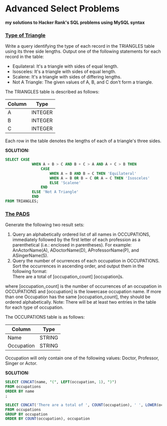 # Advanced Select Problems
**my solutions to Hacker Rank's SQL problems using MySQL syntax**

[<h3>Type of Triangle</h3>](https://www.hackerrank.com/challenges/what-type-of-triangle/)
Write a query identifying the type of each record in the TRIANGLES table using its three side lengths. 
Output one of the following statements for each record in the table:
- Equilateral: It's a triangle with sides of equal length.
- Isosceles: It's a triangle with sides of equal length.
- Scalene: It's a triangle with sides of differing lengths.
- Not A Triangle: The given values of A, B, and C don't form a triangle.

The TRIANGLES table is described as follows:

|  Column | Type |
|-------|------|
| A | INTEGER |
| B | INTEGER |
| C | INTEGER |

Each row in the table denotes the lengths of each of a triangle's three sides.

**SOLUTION:**
```sql
SELECT CASE             
            WHEN A + B > C AND B + C > A AND A + C > B THEN
                CASE 
                    WHEN A = B AND B = C THEN 'Equilateral'
                    WHEN A = B OR B = C OR A = C THEN 'Isosceles'
                    ELSE 'Scalene'
                END
            ELSE 'Not A Triangle'
            END
FROM TRIANGLES;
```

[<h3>The PADS</h3>](https://www.hackerrank.com/challenges/the-pads/)
Generate the following two result sets:
1) Query an alphabetically ordered list of all names in OCCUPATIONS, immediately followed by the first letter of each profession as a parenthetical (i.e.: enclosed in parentheses). 
For example: AnActorName(A), ADoctorName(D), AProfessorName(P), and ASingerName(S).
2) Query the number of ocurrences of each occupation in OCCUPATIONS. Sort the occurrences in ascending order, and output them in the following format:
<br>There are a total of [occupation_count] [occupation]s.

where [occupation_count] is the number of occurrences of an occupation in OCCUPATIONS and [occupation] is the lowercase occupation name. 
If more than one Occupation has the same [occupation_count], they should be ordered alphabetically.
Note: There will be at least two entries in the table for each type of occupation.

The OCCUPATIONS table is as follows:

|  Column | Type |
|-------|------|
| Name | STRING |
| Occupation | STRING |

Occupation will only contain one of the following values: Doctor, Professor, Singer or Actor.

**SOLUTION:**
```sql
SELECT CONCAT(name, "(", LEFT(occupation, 1), ")")
FROM occupations
ORDER BY name
;

SELECT CONCAT('There are a total of ', COUNT(occupation), ' ', LOWER(occupation), 's.')
FROM occupations
GROUP BY occupation
ORDER BY COUNT(occupation), occupation 
```
